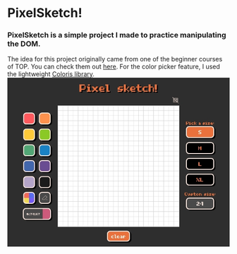 # PixelSketch!
### PixelSketch is a simple project I made to practice manipulating the DOM.
The idea for this project originally came from one of the beginner courses of TOP. You can check them out [here](https://github.com/TheOdinProject). 
For the color picker feature, I used the lightweight [Coloris library](https://github.com/mdbassit/Coloris). 
![page screenshot](/images/screenshot.jpg)
